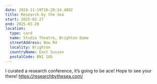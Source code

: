 ```yaml
---
date: 2024-11-19T16:20:14.480Z
title: Research by the Sea
start: 2025-02-27
end: 2025-02-28
location:
  type: card
  name: Studio Theatre, Brighton Dome
  streetAddress: New Rd
  locality: Brighton
  countryName: East Sussex
  postalCode: BN1 1UG
---
```


I curated a research conference, it’s going to be ace! Hope to see your there! https://researchbythesea.com/
